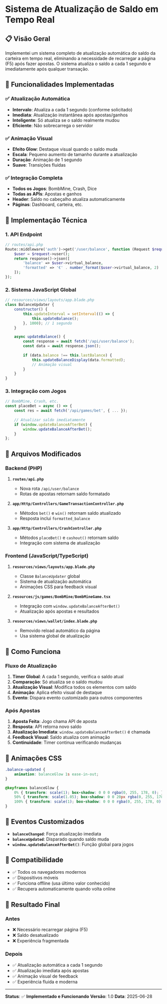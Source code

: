 # Sistema de Atualização de Saldo em Tempo Real

## 📋 Visão Geral

Implementei um sistema completo de atualização automática do saldo da carteira em tempo real, eliminando a necessidade de recarregar a página (F5) após fazer apostas. O sistema atualiza o saldo a cada 1 segundo e imediatamente após qualquer transação.

## 🚀 Funcionalidades Implementadas

### ✅ **Atualização Automática**
- **Intervalo**: Atualiza a cada 1 segundo (conforme solicitado)
- **Imediata**: Atualização instantânea após apostas/ganhos
- **Inteligente**: Só atualiza se o saldo realmente mudou
- **Eficiente**: Não sobrecarrega o servidor

### ✅ **Animação Visual**
- **Efeito Glow**: Destaque visual quando o saldo muda
- **Escala**: Pequeno aumento de tamanho durante a atualização
- **Duração**: Animação de 1 segundo
- **Suave**: Transições fluidas

### ✅ **Integração Completa**
- **Todos os Jogos**: BombMine, Crash, Dice
- **Todas as APIs**: Apostas e ganhos
- **Header**: Saldo no cabeçalho atualiza automaticamente
- **Páginas**: Dashboard, carteira, etc.

## 🔧 Implementação Técnica

### **1. API Endpoint**
```php
// routes/api.php
Route::middleware('auth')->get('/user/balance', function (Request $request) {
    $user = $request->user();
    return response()->json([
        'balance' => $user->virtual_balance,
        'formatted' => '€' . number_format($user->virtual_balance, 2)
    ]);
});
```

### **2. Sistema JavaScript Global**
```javascript
// resources/views/layouts/app.blade.php
class BalanceUpdater {
    constructor() {
        this.updateInterval = setInterval(() => {
            this.updateBalance();
        }, 1000); // 1 segundo
    }

    async updateBalance() {
        const response = await fetch('/api/user/balance');
        const data = await response.json();
        
        if (data.balance !== this.lastBalance) {
            this.updateBalanceDisplay(data.formatted);
            // Animação visual
        }
    }
}
```

### **3. Integração com Jogos**
```typescript
// BombMine, Crash, etc.
const placeBet = async () => {
    const res = await fetch('/api/games/bet', { ... });
    
    // Atualizar saldo imediatamente
    if (window.updateBalanceAfterBet) {
        window.updateBalanceAfterBet();
    }
};
```

## 📁 Arquivos Modificados

### **Backend (PHP)**
1. **`routes/api.php`**
   - Nova rota `/api/user/balance`
   - Rotas de apostas retornam saldo formatado

2. **`app/Http/Controllers/GameTransactionController.php`**
   - Métodos `bet()` e `win()` retornam saldo atualizado
   - Resposta inclui `formatted_balance`

3. **`app/Http/Controllers/CrashController.php`**
   - Métodos `placeBet()` e `cashout()` retornam saldo
   - Integração com sistema de atualização

### **Frontend (JavaScript/TypeScript)**
1. **`resources/views/layouts/app.blade.php`**
   - Classe `BalanceUpdater` global
   - Sistema de atualização automática
   - Animações CSS para feedback visual

2. **`resources/js/games/BombMine/BombMineGame.tsx`**
   - Integração com `window.updateBalanceAfterBet()`
   - Atualização após apostas e resultados

3. **`resources/views/wallet/index.blade.php`**
   - Removido reload automático da página
   - Usa sistema global de atualização

## 🎯 Como Funciona

### **Fluxo de Atualização**
1. **Timer Global**: A cada 1 segundo, verifica o saldo atual
2. **Comparação**: Só atualiza se o saldo mudou
3. **Atualização Visual**: Modifica todos os elementos com saldo
4. **Animação**: Aplica efeito visual de destaque
5. **Evento**: Dispara evento customizado para outros componentes

### **Após Apostas**
1. **Aposta Feita**: Jogo chama API de aposta
2. **Resposta**: API retorna novo saldo
3. **Atualização Imediata**: `window.updateBalanceAfterBet()` é chamada
4. **Feedback Visual**: Saldo atualiza com animação
5. **Continuidade**: Timer continua verificando mudanças

## 🎨 Animações CSS

```css
.balance-updated {
    animation: balanceGlow 1s ease-in-out;
}

@keyframes balanceGlow {
    0% { transform: scale(1); box-shadow: 0 0 0 rgba(0, 255, 178, 0); }
    50% { transform: scale(1.05); box-shadow: 0 0 20px rgba(0, 255, 178, 0.5); }
    100% { transform: scale(1); box-shadow: 0 0 0 rgba(0, 255, 178, 0); }
}
```

## 🔄 Eventos Customizados

- **`balanceChanged`**: Força atualização imediata
- **`balanceUpdated`**: Disparado quando saldo muda
- **`window.updateBalanceAfterBet()`**: Função global para jogos

## 📱 Compatibilidade

- ✅ Todos os navegadores modernos
- ✅ Dispositivos móveis
- ✅ Funciona offline (usa último valor conhecido)
- ✅ Recupera automaticamente quando volta online

## 🚀 Resultado Final

### **Antes**
- ❌ Necessário recarregar página (F5)
- ❌ Saldo desatualizado
- ❌ Experiência fragmentada

### **Depois**
- ✅ Atualização automática a cada 1 segundo
- ✅ Atualização imediata após apostas
- ✅ Animação visual de feedback
- ✅ Experiência fluida e moderna

---

**Status**: ✅ **Implementado e Funcionando**
**Versão**: 1.0
**Data**: 2025-06-28
